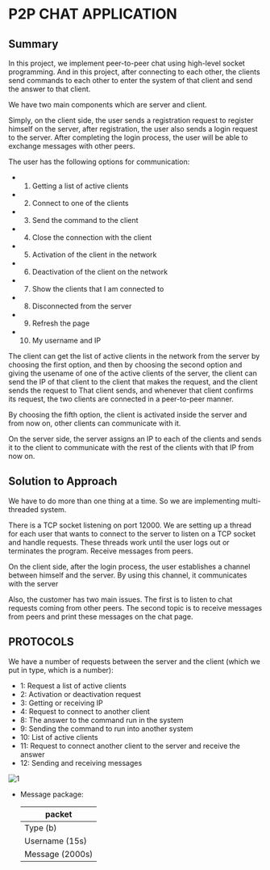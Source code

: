 # P2P CHAT APPLICATION


## Summary

In this project, we implement peer-to-peer chat using high-level socket programming. And in this project, after connecting to each other, the clients send commands to each other to enter the system of that client and send the answer to that client.

We have two main components which are server and client.

Simply, on the client side, the user sends a registration request to register himself on the server, after registration, the user also sends a login request to the server. After completing the login process, the user will be able to exchange messages with other peers.

The user has the following options for communication:
*   1) Getting a list of active clients
*   2) Connect to one of the clients
*   3) Send the command to the client
*   4) Close the connection with the client
*   5) Activation of the client in the network
*   6) Deactivation of the client on the network
*   7) Show the clients that I am connected to
*   8) Disconnected from the server
*   9) Refresh the page
*   10) My username and IP

The client can get the list of active clients in the network from the server by choosing the first option, and then by choosing the second option and giving the usename of one of the active clients of the server, the client can send the IP of that client to the client that makes the request, and the client sends the request to That client sends, and whenever that client confirms its request, the two clients are connected in a peer-to-peer manner.

By choosing the fifth option, the client is activated inside the server and from now on, other clients can communicate with it.

On the server side, the server assigns an IP to each of the clients and sends it to the client to communicate with the rest of the clients with that IP from now on.

## Solution to Approach

We have to do more than one thing at a time. So we are implementing multi-threaded system.

There is a TCP socket listening on port 12000. We are setting up a thread for each user that wants to connect to the server to listen on a TCP socket and handle requests. These threads work until the user logs out or terminates the program. Receive messages from peers.

On the client side, after the login process, the user establishes a channel between himself and the server. By using this channel, it communicates with the server

Also, the customer has two main issues. The first is to listen to chat requests coming from other peers. The second topic is to receive messages from peers and print these messages on the chat page.


## PROTOCOLS

We have a number of requests between the server and the client (which we put in type, which is a number):

*   1: Request a list of active clients
*   2: Activation or deactivation request
*   3: Getting or receiving IP
*   4: Request to connect to another client
*   8: The answer to the command run in the system
*   9: Sending the command to run into another system
*   10: List of active clients
*   11: Request to connect another client to the server and receive the answer
*   12: Sending and receiving messages

![1](https://github.com/falakian/socket-programming/assets/107622368/ac3817f8-4353-4e6a-b7ca-a8dad99a4943)


*  Message package:

    |     packet     | 
    | -------------  |       
    | Type (b)       |
    | Username (15s) |
    | Message (2000s)|
